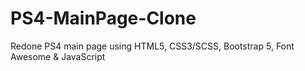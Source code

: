 # PS4-MainPage-Clone

Redone PS4 main page using HTML5, CSS3/SCSS, Bootstrap 5, Font Awesome & JavaScript 
